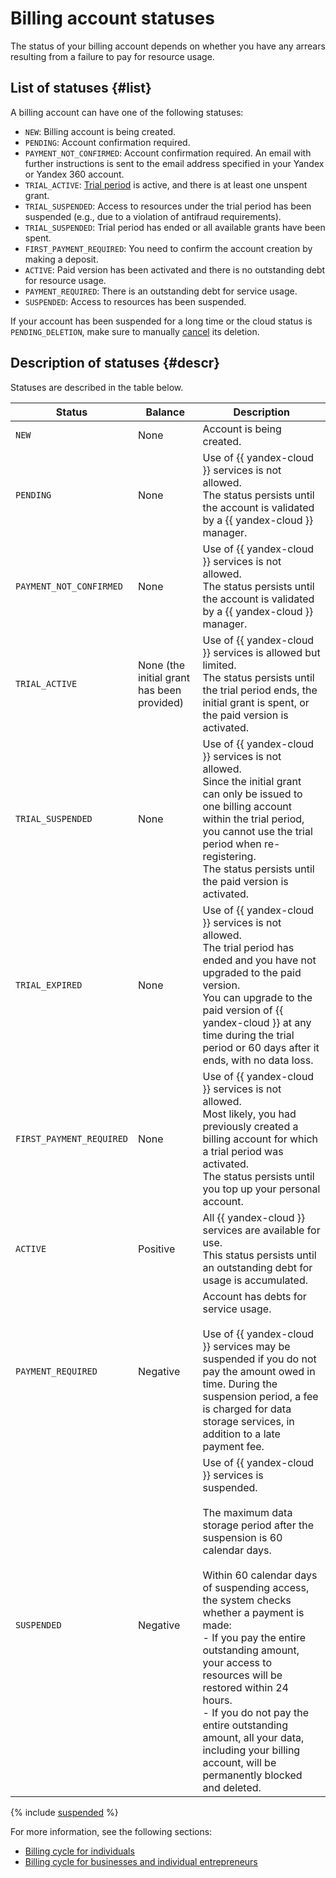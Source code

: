 # Billing account statuses

The status of your billing account depends on whether you have any arrears resulting from a failure to pay for resource usage.

## List of statuses {#list}

A billing account can have one of the following statuses:
- `NEW`: Billing account is being created.
- `PENDING`: Account confirmation required.
- `PAYMENT_NOT_CONFIRMED`: Account confirmation required. An email with further instructions is sent to the email address specified in your Yandex or Yandex 360 account.
- `TRIAL_ACTIVE`: [Trial period](trial-period.md) is active, and there is at least one unspent grant.
- `TRIAL_SUSPENDED`: Access to resources under the trial period has been suspended (e.g., due to a violation of antifraud requirements).
- `TRIAL_SUSPENDED`: Trial period has ended or all available grants have been spent.
- `FIRST_PAYMENT_REQUIRED`: You need to confirm the account creation by making a deposit.
- `ACTIVE`: Paid version has been activated and there is no outstanding debt for resource usage.
- `PAYMENT_REQUIRED`: There is an outstanding debt for service usage.
- `SUSPENDED`: Access to resources has been suspended.

If your account has been suspended for a long time or the cloud status is `PENDING_DELETION`, make sure to manually [cancel](../../resource-manager/operations/cloud/delete-cancel.md) its deletion.

## Description of statuses {#descr}

Statuses are described in the table below.

| Status | Balance | Description |
----- | ----- | -----
| `NEW` | None | Account is being created. |
| `PENDING` | None | Use of {{ yandex-cloud }} services is not allowed.<br/>The status persists until the account is validated by a {{ yandex-cloud }} manager. |
| `PAYMENT_NOT_CONFIRMED` | None | Use of {{ yandex-cloud }} services is not allowed. <br/>The status persists until the account is validated by a {{ yandex-cloud }} manager. |
| `TRIAL_ACTIVE` | None (the initial grant has been provided) | Use of {{ yandex-cloud }} services is allowed but limited. <br/>The status persists until the trial period ends, the initial grant is spent, or the paid version is activated. |
| `TRIAL_SUSPENDED` | None | Use of {{ yandex-cloud }} services is not allowed. <br/>Since the initial grant can only be issued to one billing account within the trial period, you cannot use the trial period when re-registering. <br/>The status persists until the paid version is activated. |
| `TRIAL_EXPIRED` | None | Use of {{ yandex-cloud }} services is not allowed. <br/>The trial period has ended and you have not upgraded to the paid version. <br/>You can upgrade to the paid version of {{ yandex-cloud }} at any time during the trial period or 60 days after it ends, with no data loss. |
| `FIRST_PAYMENT_REQUIRED` | None | Use of {{ yandex-cloud }} services is not allowed. <br/>Most likely, you had previously created a billing account for which a trial period was activated. <br/>The status persists until you top up your personal account. |
| `ACTIVE` | Positive | All {{ yandex-cloud }} services are available for use. <br/>This status persists until an outstanding debt for usage is accumulated. |
| `PAYMENT_REQUIRED` | Negative | Account has debts for service usage. <br/><br/>Use of {{ yandex-cloud }} services may be suspended if you do not pay the amount owed in time. During the suspension period, a fee is charged for data storage services, in addition to a late payment fee. |
| `SUSPENDED` | Negative | Use of {{ yandex-cloud }} services is suspended.<br/><br/>The maximum data storage period after the suspension is 60 calendar days.<br/><br/>Within 60 calendar days of suspending access, the system checks whether a payment is made: <br/> - If you pay the entire outstanding amount, your access to resources will be restored within 24 hours. <br/> - If you do not pay the entire outstanding amount, all your data, including your billing account, will be permanently blocked and deleted. |

{% include [suspended](../_includes/billing-suspended.md) %}


For more information, see the following sections:
- [Billing cycle for individuals](../payment/billing-cycle-individual.md)
- [Billing cycle for businesses and individual entrepreneurs](../payment/billing-cycle-business.md)

